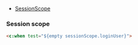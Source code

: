 - [SessionScope](#session-scope)

### Session scope

```html
<c:when test="${empty sessionScope.loginUser}">
```
